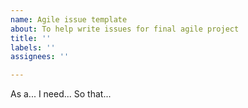 ```yaml
---
name: Agile issue template
about: To help write issues for final agile project
title: ''
labels: ''
assignees: ''

---
```


As a... 
I need... 
So that...
